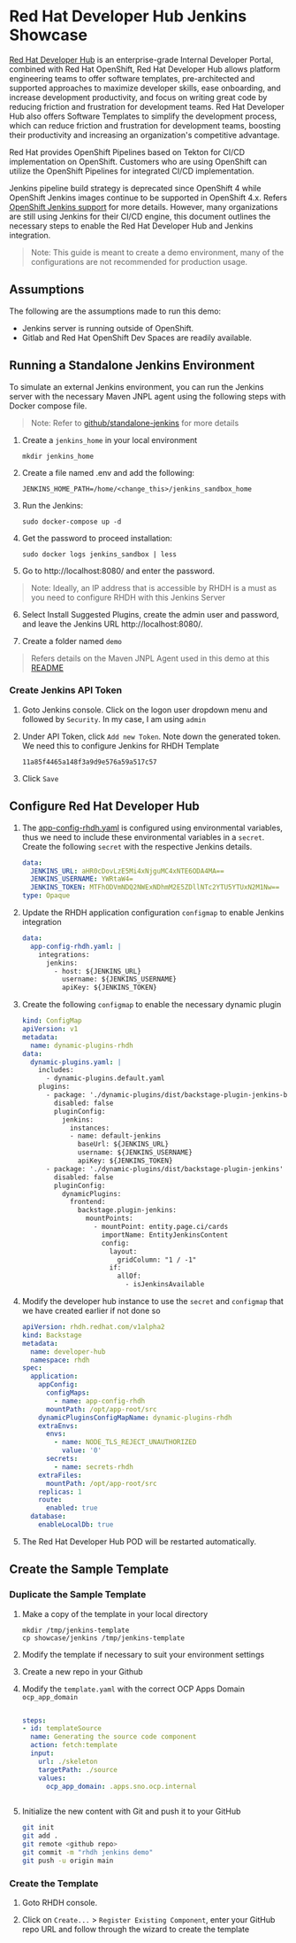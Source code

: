 # Red Hat Developer Hub Jenkins Showcase

[Red Hat Developer Hub](https://developers.redhat.com/rhdh/overview) is an enterprise-grade Internal Developer Portal, combined with Red Hat OpenShift, Red Hat Developer Hub allows platform engineering teams to offer software templates, pre-architected and supported approaches to maximize developer skills, ease onboarding, and increase development productivity, and focus on writing great code by reducing friction and frustration for development teams. Red Hat Developer Hub also offers Software Templates to simplify the development process, which can  reduce friction and frustration for development teams, boosting their productivity and increasing an organization's competitive advantage.

Red Hat provides OpenShift Pipelines based on Tekton for CI/CD implementation on OpenShift. Customers who are using OpenShift can utilize the OpenShift Pipelines for integrated CI/CD implementation. 

Jenkins pipeline build strategy is deprecated since OpenShift 4 while OpenShift Jenkins images continue to be supported in OpenShift 4.x. Refers [OpenShift Jenkins support](https://access.redhat.com/solutions/4961581) for more details. However, many organizations are still using Jenkins for their CI/CD engine, this document outlines the necessary steps to enable the Red Hat Developer Hub and Jenkins integration.

> Note: This guide is meant to create a demo environment, many of the configurations are not recommended for production usage.

## Assumptions

The following are the assumptions made to run this demo:
- Jenkins server is running outside of OpenShift.
- Gitlab and Red Hat OpenShift Dev Spaces are readily available.  

## Running a Standalone Jenkins Environment

To simulate an external Jenkins environment, you can run the Jenkins server with the necessary Maven JNPL agent using the following steps with Docker compose file.

> Note: Refer to [github/standalone-jenkins](https://github.com/chengkuangan/standalone-jenkins) for more details

1. Create a `jenkins_home` in your local environment

    ```
    mkdir jenkins_home
    ```

2. Create a file named .env and add the following:

    ```
    JENKINS_HOME_PATH=/home/<change_this>/jenkins_sandbox_home 
    ```

3. Run the Jenkins:

    ```
    sudo docker-compose up -d
    ```

4. Get the password to proceed installation:
    ```
    sudo docker logs jenkins_sandbox | less
    ```

5. Go to http://localhost:8080/ and enter the password. 

> Note: Ideally, an IP address that is accessible by RHDH is a must as you need to configure RHDH with this Jenkins Server

6. Select Install Suggested Plugins, create the admin user and password, and leave the Jenkins URL http://localhost:8080/.

7. Create a folder named `demo`

> Refers details on the Maven JNPL Agent used in this demo at this [README](https://github.com/chengkuangan/standalone-jenkins/blob/main/jnpl-agent/README.md)

### Create Jenkins API Token

1. Goto Jenkins console. Click on the logon user dropdown menu and followed by `Security`. In my case, I am using `admin`

2. Under API Token, click `Add new Token`. Note down the generated token. We need this to configure Jenkins for RHDH Template

    `11a85f4465a148f3a9d9e576a59a517c57`

3. Click `Save`

## Configure Red Hat Developer Hub

1. The [app-config-rhdh.yaml](/deployment/rhdh/app-config-rhdh.yaml) is configured using environmental variables, thus we need to include these environmental variables in a `secret`. Create the following `secret` with the respective Jenkins details.

    ```yaml
    data:
      JENKINS_URL: aHR0cDovLzE5Mi4xNjguMC4xNTE6ODA4MA==
      JENKINS_USERNAME: YWRtaW4=
      JENKINS_TOKEN: MTFhODVmNDQ2NWExNDhmM2E5ZDllNTc2YTU5YTUxN2M1Nw==
    type: Opaque
    ```

2. Update the RHDH application configuration `configmap` to enable Jenkins integration

    ```yaml
    data:
      app-config-rhdh.yaml: |
        integrations:
          jenkins:
            - host: ${JENKINS_URL}
              username: ${JENKINS_USERNAME}
              apiKey: ${JENKINS_TOKEN}
    ```

3. Create the following `configmap` to enable the necessary dynamic plugin

    ```yaml
    kind: ConfigMap
    apiVersion: v1
    metadata:
      name: dynamic-plugins-rhdh
    data:
      dynamic-plugins.yaml: |
        includes:
          - dynamic-plugins.default.yaml
        plugins:
          - package: './dynamic-plugins/dist/backstage-plugin-jenkins-backend-dynamic'
            disabled: false
            pluginConfig:
              jenkins:
                instances:
                - name: default-jenkins
                  baseUrl: ${JENKINS_URL}
                  username: ${JENKINS_USERNAME}
                  apiKey: ${JENKINS_TOKEN}
          - package: './dynamic-plugins/dist/backstage-plugin-jenkins'
            disabled: false
            pluginConfig:
              dynamicPlugins:
                frontend:
                  backstage.plugin-jenkins:
                    mountPoints:
                      - mountPoint: entity.page.ci/cards
                        importName: EntityJenkinsContent
                        config:
                          layout:
                            gridColumn: "1 / -1"
                          if:
                            allOf:
                              - isJenkinsAvailable
    ```
    
4. Modify the developer hub instance to use the `secret` and `configmap` that we have created earlier if not done so

    ```yaml
    apiVersion: rhdh.redhat.com/v1alpha2
    kind: Backstage
    metadata:
      name: developer-hub
      namespace: rhdh
    spec:
      application:
        appConfig:
          configMaps:
            - name: app-config-rhdh
          mountPath: /opt/app-root/src
        dynamicPluginsConfigMapName: dynamic-plugins-rhdh
        extraEnvs:
          envs:
            - name: NODE_TLS_REJECT_UNAUTHORIZED
              value: '0'
          secrets:
            - name: secrets-rhdh
        extraFiles:
          mountPath: /opt/app-root/src
        replicas: 1
        route:
          enabled: true
      database:
        enableLocalDb: true
    ```

5. The Red Hat Developer Hub POD will be restarted automatically. 

## Create the Sample Template

### Duplicate the Sample Template

1. Make a copy of the template in your local directory

    ```
    mkdir /tmp/jenkins-template
    cp showcase/jenkins /tmp/jenkins-template
    ```

2. Modify the template if necessary to suit your environment settings

3. Create a new repo in your Github

4. Modify the `template.yaml` with the correct OCP Apps Domain `ocp_app_domain`

    ```yaml

    steps:
    - id: templateSource
      name: Generating the source code component
      action: fetch:template
      input:
        url: ./skeleton
        targetPath: ./source
        values:
          ocp_app_domain: .apps.sno.ocp.internal
      
    ```

4. Initialize the new content with Git and push it to your GitHub 

    ```bash
    git init
    git add .
    git remote <github repo>
    git commit -m "rhdh jenkins demo"
    git push -u origin main
    ```
### Create the Template

1. Goto RHDH console. 

2. Click on `Create...` > `Register Existing Component`, enter your GitHub repo URL and follow through the wizard to create the template

